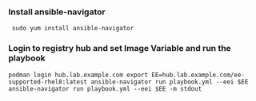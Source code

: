 
### Install ansible-navigator 

`` 
sudo yum install ansible-navigator 
``

### Login to registry hub and set Image Variable and run the playbook 

``
podman login hub.lab.example.com
export EE=hub.lab.example.com/ee-supported-rhel8:latest
ansible-navigator run playbook.yml --eei $EE
ansible-navigator run playbook.yml --eei $EE -m stdout
``